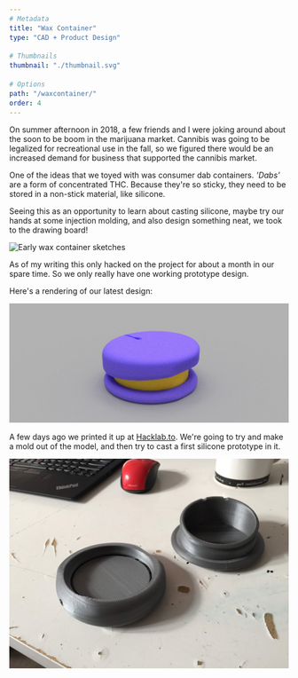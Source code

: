 ```yaml
---
# Metadata
title: "Wax Container"
type: "CAD + Product Design"

# Thumbnails
thumbnail: "./thumbnail.svg"

# Options
path: "/waxcontainer/"
order: 4
---
```


<article role="article">

On summer afternoon in 2018, a few friends and I were joking around about the soon to be boom in the marijuana market. Cannibis was going to be legalized for recreational use in the fall, so we figured there would be an increased demand for business that supported the cannibis market.

One of the ideas that we toyed with was consumer dab containers. *'Dabs'* are a form of concentrated THC. Because they're so sticky, they need to be stored in a non-stick material, like silicone.

Seeing this as an opportunity to learn about casting silicone, maybe try our hands at some injection molding, and also design something neat, we took to the drawing board!

</article>

![Early wax container sketches](images/roughsketchs.png)


<article role="article">

As of my writing this only hacked on the project for about a month in our spare time. So we only really have one working prototype design.

Here's a rendering of our latest design:

</article>

![design rendering](images/waxContainer.jpg)

<article role="article">

A few days ago we printed it up at [Hacklab.to](Hacklab.to). We're going to try and make a mold out of the model, and then try to cast a first silicone prototype in it.

</article>

![3d print](images/waxContainerPrint.jpg)
